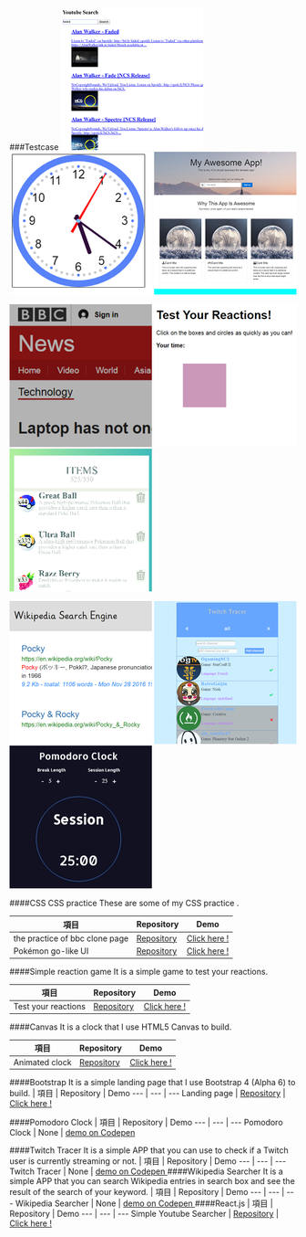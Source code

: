 ###Testcase
<a href="https://arcobalenoi27.github.io/react-practice-demo/react-redux-youtube-api/"><img src="./images/readme/youtube_search.png" seq="1" title="Youtube Search" alt="youtube_search" width="250" height="250"></a>
<a href="https://arcobalenoi27.github.io/canvas-practice/clock-with-canvas/"><img src="./images/readme/animated_clock.png" seq="2" title="Animated clock" alt="Animated clock" width="250" height="250"></a>
<a href="https://arcobalenoi27.github.io/complete-web-developer-course/5-Bootstrap4/8.project-app-landing%20page/"><img src="./images/readme/landing_page_bootstrap.png" seq="3" title="Simple Landing Page" alt="Simple Landing Page" width="250" height="250"></a>

<a href="https://arcobalenoi27.github.io/complete-web-developer-course/2-css/12.bbc/"><img src="./images/readme/bbc.png" seq="4" title="practice of BBC clone page" alt="practice of BBC clone page" width="250" height="250"></a>
<a href="https://arcobalenoi27.github.io/complete-web-developer-course/3-javascript/15.external%20javascript/"><img src="./images/readme/test_your_reactions.png" seq="5" title="Test your reactions" alt="Test your reactions" width="250" height="250"></a>
<a href="https://arcobalenoi27.github.io/complete-web-developer-course/css-layout-practice/pokemon-ui-itemList-RWD/"><img src="./images/readme/pokemongoUI.png" seq="6" title="Pokémon go-like UI" alt="Pokémon go-like UI" width="250" height="250"></a>

<a href="http://codepen.io/arcobalenoi27/full/rLAAYd/"><img src="./images/readme/wikipedia_search.png" seq="7" title="Wikipedia Searcher" alt="Wikipedia Searcher" width="250" height="250"></a>
<a href="http://codepen.io/arcobalenoi27/full/LkJyjO/"><img src="./images/readme/twitch_tracer.png" seq="8" title="Twitch Tracer" alt="Twitch Tracer" width="250" height="250"></a>
<a href="http://codepen.io/arcobalenoi27/full/JRONmB/"><img src="./images/readme/pomodoro_clock.png" seq="9" title="Pomodoro Clock" alt="Pomodoro Clock" width="250" height="250"></a>


####CSS
CSS practice
These are some of my CSS practice .

| 項目  |  Repository  |  Demo
 --- | --- | --- 
 the practice of  bbc clone page   | [Repository](https://github.com/arcobalenoi27/complete-web-developer-course/tree/master/2-css/12.bbc) |  [Click here !](https://arcobalenoi27.github.io/complete-web-developer-course/2-css/12.bbc/)
 Pokémon go-like UI   | [Repository](https://github.com/arcobalenoi27/complete-web-developer-course/tree/master/css-layout-practice/pokemon-ui-itemList-RWD) |  [Click here !](https://arcobalenoi27.github.io/complete-web-developer-course/css-layout-practice/pokemon-ui-itemList-RWD/)
####Simple reaction game
It is a simple game to test your reactions.

| 項目  |  Repository  |  Demo
 --- | --- | --- 
 Test your reactions | [Repository](https://github.com/arcobalenoi27/complete-web-developer-course/tree/master/3-javascript/15.external%20javascript) |  [Click here !](https://arcobalenoi27.github.io/complete-web-developer-course/3-javascript/15.external%20javascript/)
 
####Canvas
It is a clock that I use HTML5 Canvas to build.

|項目  |  Repository  |  Demo
 --- | --- | --- 
 Animated clock | [Repository](https://github.com/arcobalenoi27/canvas-practice/tree/master/clock-with-canvas) |  [Click here !](https://arcobalenoi27.github.io/canvas-practice/clock-with-canvas/)
####Bootstrap
It is a simple landing page that I use Bootstrap 4 (Alpha 6) to build.
| 項目  |  Repository  |  Demo
 --- | --- | --- 
 Landing page | [Repository](https://github.com/arcobalenoi27/complete-web-developer-course/tree/master/5-Bootstrap4) |  [Click here !](https://arcobalenoi27.github.io/complete-web-developer-course/5-Bootstrap4/8.project-app-landing%20page/)
 
####Pomodoro Clock
| 項目  |  Repository  |  Demo
 --- | --- | --- 
 Pomodoro Clock | None |  [demo on Codepen ](http://codepen.io/arcobalenoi27/full/JRONmB/)
 
####Twitch Tracer
It is a simple APP that you can  use to check  if a Twitch user is currently streaming or not. 
| 項目  |  Repository  |  Demo
 --- | --- | --- 
 Twitch Tracer | None |  [demo on Codepen ](http://codepen.io/arcobalenoi27/full/LkJyjO/)
####Wikipedia Searcher
It is a simple APP that you can search Wikipedia entries in search box and see the result of the search of your keyword.
| 項目  |  Repository  |  Demo
 --- | --- | --- 
 Wikipedia Searcher | None |  [demo on Codepen ](http://codepen.io/arcobalenoi27/full/rLAAYd/)
####React.js
| 項目  |  Repository  |  Demo
 --- | --- | --- 
 Simple Youtube Searcher | [Repository](https://github.com/arcobalenoi27/react-practice-demo) |  [Click here !](https://arcobalenoi27.github.io/react-practice-demo/react-redux-youtube-api/)